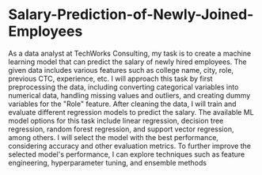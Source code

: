 # Salary-Prediction-of-Newly-Joined-Employees

As a data analyst at TechWorks Consulting, my task is to create a machine learning model that can predict the salary of newly hired employees. The given data includes various features such as college name, city, role, previous CTC, experience, etc. I will approach this task by first preprocessing the data, including converting categorical variables into numerical data, handling missing values and outliers, and creating dummy variables for the "Role" feature. After cleaning the data, I will train and evaluate different regression models to predict the salary. The available ML model options for this task include linear regression, decision tree regression, random forest regression, and support vector regression, among others. I will select the model with the best performance, considering accuracy and other evaluation metrics. To further improve the selected model's performance, I can explore techniques such as feature engineering, hyperparameter tuning, and ensemble methods
